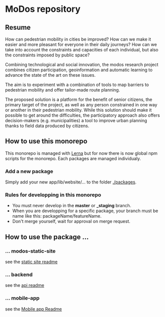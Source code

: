 # MoDos repository

## Resume
How can pedestrian mobility in cities be improved? How can we make it easier and more pleasant for everyone in their daily journeys? How can we take into account the constraints and capacities of each individual, but also the constraints imposed by public space?

Combining technological and social innovation, the modos research project combines citizen participation, geoinformation and automatic learning to advance the state of the art on these issues.

The aim is to experiment with a combination of tools to map barriers to pedestrian mobility and offer tailor-made route planning.

The proposed solution is a platform for the benefit of senior citizens, the primary target of the project, as well as any person constrained in one way or another in their pedestrian mobility. While this solution should make it possible to get around the difficulties, the participatory approach also offers decision-makers (e.g. municipalities) a tool to improve urban planning thanks to field data produced by citizens.

## How to use this monorepo
This monorepo is managed with [Lerna](https://github.com/lerna/lerna) but for now there is now global npm scripts for the monorepo. Each packages are managed individualy.

### Add a new package
Simply add your new app/lib/website/... to the folder [./packages](./packages).

### Rules for developping in this monorepo
- You must never develop in the **master** or **_staging** branch.
- When you are developping for a specific package, your branch must be name like this: packageName/featureName.
- Don't merge yourself, wait for approval on merge request.

## How to use the package ...

### ... modos-static-site

see the [static site readme](packages/modos-static-site/readme.md)

### ... backend

see the [api readme](packages/backend/README.md)

### ... mobile-app

see the [Mobile app Readme](packages/mobile-app)
